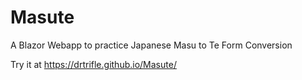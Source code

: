 # Masute
A Blazor Webapp to practice Japanese Masu to Te Form Conversion

Try it at https://drtrifle.github.io/Masute/
